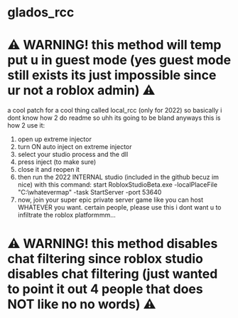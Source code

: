 # glados_rcc
# ⚠ WARNING! this method will temp put u in guest mode (yes guest mode still exists its just impossible since ur not a roblox admin) ⚠
a cool patch for a cool thing called local_rcc (only for 2022)
so basically i dont know how 2 do readme so uhh its going to be bland
anyways this is how 2 use it:
1. open up extreme injector
2. turn ON auto inject on extreme injector
3. select your studio process and the dll
4. press inject (to make sure)
5. close it and reopen it
6. then run the 2022 INTERNAL studio (included in the github becuz im nice) with this command:
start RobloxStudioBeta.exe -localPlaceFile "C:\whatevermap"  -task StartServer -port 53640
7. now, join your super epic private server game like you can host WHATEVER you want. certain people, please use this i dont want u to infiltrate the roblox platformmm...
# ⚠ WARNING! this method disables chat filtering since roblox studio disables chat filtering (just wanted to point it out 4 people that does NOT like no no words) ⚠
